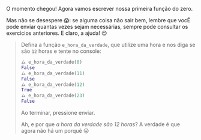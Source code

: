 O momento chegou! Agora vamos escrever nossa primeira função do zero.

Mas não se desespere :scream:: se alguma coisa não sair bem, lembre que vocÊ pode enviar quantas vezes sejam necessárias, sempre pode consultar os exercícios anteriores. E claro, a ajuda! :wink:


> Defina a função `e_hora_da_verdade`, que utilize uma hora e nos diga se são  `12` horas e tente no console:
>
> ```python
> ム e_hora_da_verdade(0)
> False
> ム e_hora_da_verdade(11)
> False
> ム e_hora_da_verdade(12)
> True
> ム e_hora_da_verdade(23)
> False
> ```
>
> Ao terminar, pressione enviar.
>
> Ah, e por que _a hora da verdade são 12 horas_? A verdade é que agora não há um porquê :stuck_out_tongue_winking_eye:
>


